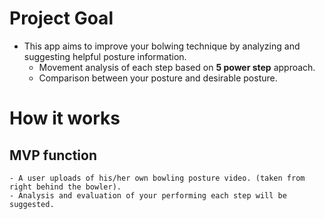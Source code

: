 # Project Goal

- This app aims to improve your bolwing technique by analyzing and suggesting helpful posture information.
  - Movement analysis of each step based on **5 power step** approach. 
  - Comparison between your posture and desirable posture.

# How it works

## MVP function
    - A user uploads of his/her own bowling posture video. (taken from right behind the bowler).
    - Analysis and evaluation of your performing each step will be suggested.
